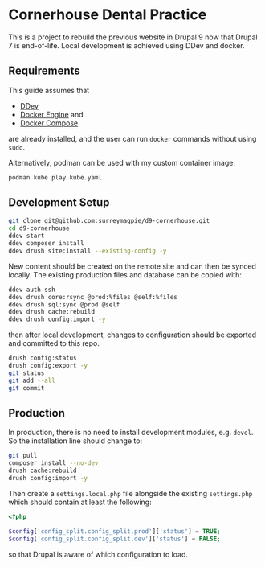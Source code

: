 # Cornerhouse Dental Practice
This is a project to rebuild the previous website in Drupal 9 now that Drupal 7 is end-of-life. Local development is achieved using DDev and docker.

## Requirements
This guide assumes that
- [DDev](https://ddev.readthedocs.io/en/stable/)
- [Docker Engine](https://docs.docker.com/engine/install/) and
- [Docker Compose](https://docs.docker.com/compose/install/)

are already installed, and the user can run `docker` commands without using `sudo`.

Alternatively, podman can be used with my custom container image:

```bash
podman kube play kube.yaml
```

## Development Setup
```bash
git clone git@github.com:surreymagpie/d9-cornerhouse.git
cd d9-cornerhouse
ddev start
ddev composer install
ddev drush site:install --existing-config -y
```
New content should be created on the remote site and can then be synced locally. The existing production files and database can be copied with:
```bash
ddev auth ssh
ddev drush core:rsync @prod:%files @self:%files
ddev drush sql:sync @prod @self
ddev drush cache:rebuild
ddev drush config:import -y
```
then after local development, changes to configuration should be exported and committed to this repo.

```bash
drush config:status
drush config:export -y
git status
git add --all
git commit
```

## Production
In production, there is no need to install development modules, e.g. `devel`. So the installation line should change to:
```bash
git pull
composer install --no-dev
drush cache:rebuild
drush config:import -y
```

Then create a `settings.local.php` file alongside the existing `settings.php` which should contain at least the following:
```php
<?php

$config['config_split.config_split.prod']['status'] = TRUE;
$config['config_split.config_split.dev']['status'] = FALSE;
```
so that Drupal is aware of which configuration to load.
